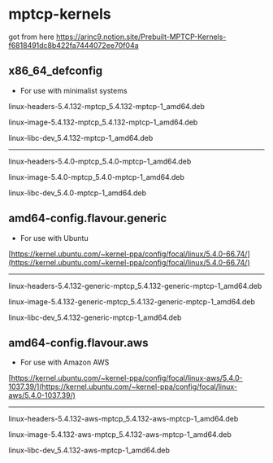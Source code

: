 # mptcp-kernels

got from here 
https://arinc9.notion.site/Prebuilt-MPTCP-Kernels-f6818491dc8b422fa7444072ee70f04a


## x86_64_defconfig

- For use with minimalist systems

linux-headers-5.4.132-mptcp_5.4.132-mptcp-1_amd64.deb

linux-image-5.4.132-mptcp_5.4.132-mptcp-1_amd64.deb

linux-libc-dev_5.4.132-mptcp-1_amd64.deb

---

linux-headers-5.4.0-mptcp_5.4.0-mptcp-1_amd64.deb

linux-image-5.4.0-mptcp_5.4.0-mptcp-1_amd64.deb

linux-libc-dev_5.4.0-mptcp-1_amd64.deb
## amd64-config.flavour.generic

- For use with Ubuntu

[https://kernel.ubuntu.com/~kernel-ppa/config/focal/linux/5.4.0-66.74/](https://kernel.ubuntu.com/~kernel-ppa/config/focal/linux/5.4.0-66.74/)

---

linux-headers-5.4.132-generic-mptcp_5.4.132-generic-mptcp-1_amd64.deb

linux-image-5.4.132-generic-mptcp_5.4.132-generic-mptcp-1_amd64.deb

linux-libc-dev_5.4.132-generic-mptcp-1_amd64.deb

## amd64-config.flavour.aws

- For use with Amazon AWS

[https://kernel.ubuntu.com/~kernel-ppa/config/focal/linux-aws/5.4.0-1037.39/](https://kernel.ubuntu.com/~kernel-ppa/config/focal/linux-aws/5.4.0-1037.39/)

---

linux-headers-5.4.132-aws-mptcp_5.4.132-aws-mptcp-1_amd64.deb

linux-image-5.4.132-aws-mptcp_5.4.132-aws-mptcp-1_amd64.deb

linux-libc-dev_5.4.132-aws-mptcp-1_amd64.deb

